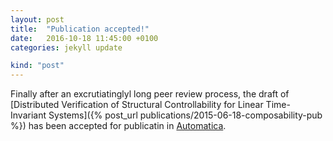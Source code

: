 ```yaml
---
layout: post
title:  "Publication accepted!"
date:   2016-10-18 11:45:00 +0100
categories: jekyll update

kind: "post"
---
```


Finally after an excrutiatinglyl long peer review process, the draft of [Distributed Verification of Structural Controllability for Linear Time-Invariant Systems]({% post_url publications/2015-06-18-composability-pub %}) has been accepted for publicatin in [Automatica].


[Automatica]:http://www.journals.elsevier.com/automatica/
